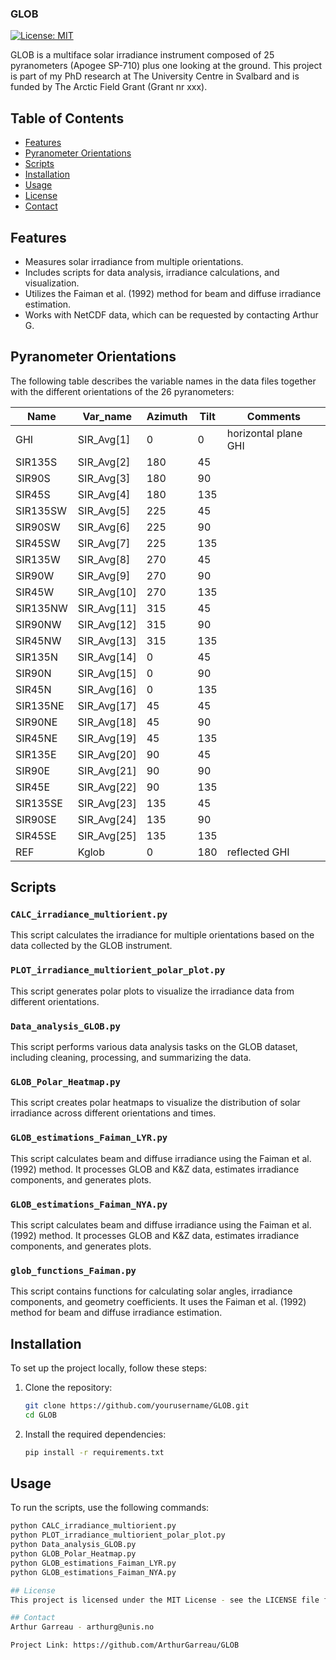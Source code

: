 ### GLOB

[![License: MIT](https://img.shields.io/badge/License-MIT-yellow.svg)](LICENSE)

GLOB is a multiface solar irradiance instrument composed of 25 pyranometers (Apogee SP-710) plus one looking at the ground. This project is part of my PhD research at The University Centre in Svalbard and is funded by The Arctic Field Grant (Grant nr xxx).

## Table of Contents

- [Features](#features)
- [Pyranometer Orientations](#pyranometer-orientations)
- [Scripts](#scripts)
- [Installation](#installation)
- [Usage](#usage)
- [License](#license)
- [Contact](#contact)

## Features

- Measures solar irradiance from multiple orientations.
- Includes scripts for data analysis, irradiance calculations, and visualization.
- Utilizes the Faiman et al. (1992) method for beam and diffuse irradiance estimation.
- Works with NetCDF data, which can be requested by contacting Arthur G.

## Pyranometer Orientations

The following table describes the variable names in the data files together with the different orientations of the 26 pyranometers:

| Name     | Var_name     | Azimuth | Tilt | Comments                |
|----------|--------------|---------|------|-------------------------|
| GHI      | SIR_Avg[1]   | 0       | 0    | horizontal plane GHI    |
| SIR135S  | SIR_Avg[2]   | 180     | 45   |                         |
| SIR90S   | SIR_Avg[3]   | 180     | 90   |                         |
| SIR45S   | SIR_Avg[4]   | 180     | 135  |                         |
| SIR135SW | SIR_Avg[5]   | 225     | 45   |                         |
| SIR90SW  | SIR_Avg[6]   | 225     | 90   |                         |
| SIR45SW  | SIR_Avg[7]   | 225     | 135  |                         |
| SIR135W  | SIR_Avg[8]   | 270     | 45   |                         |
| SIR90W   | SIR_Avg[9]   | 270     | 90   |                         |
| SIR45W   | SIR_Avg[10]  | 270     | 135  |                         |
| SIR135NW | SIR_Avg[11]  | 315     | 45   |                         |
| SIR90NW  | SIR_Avg[12]  | 315     | 90   |                         |
| SIR45NW  | SIR_Avg[13]  | 315     | 135  |                         |
| SIR135N  | SIR_Avg[14]  | 0       | 45   |                         |
| SIR90N   | SIR_Avg[15]  | 0       | 90   |                         |
| SIR45N   | SIR_Avg[16]  | 0       | 135  |                         |
| SIR135NE | SIR_Avg[17]  | 45      | 45   |                         |
| SIR90NE  | SIR_Avg[18]  | 45      | 90   |                         |
| SIR45NE  | SIR_Avg[19]  | 45      | 135  |                         |
| SIR135E  | SIR_Avg[20]  | 90      | 45   |                         |
| SIR90E   | SIR_Avg[21]  | 90      | 90   |                         |
| SIR45E   | SIR_Avg[22]  | 90      | 135  |                         |
| SIR135SE | SIR_Avg[23]  | 135     | 45   |                         |
| SIR90SE  | SIR_Avg[24]  | 135     | 90   |                         |
| SIR45SE  | SIR_Avg[25]  | 135     | 135  |                         |
| REF      | Kglob        | 0       | 180  | reflected GHI           |

## Scripts

### `CALC_irradiance_multiorient.py`
This script calculates the irradiance for multiple orientations based on the data collected by the GLOB instrument.

### `PLOT_irradiance_multiorient_polar_plot.py`
This script generates polar plots to visualize the irradiance data from different orientations.

### `Data_analysis_GLOB.py`
This script performs various data analysis tasks on the GLOB dataset, including cleaning, processing, and summarizing the data.

### `GLOB_Polar_Heatmap.py`
This script creates polar heatmaps to visualize the distribution of solar irradiance across different orientations and times.

### `GLOB_estimations_Faiman_LYR.py`
This script calculates beam and diffuse irradiance using the Faiman et al. (1992) method. It processes GLOB and K&Z data, estimates irradiance components, and generates plots.

### `GLOB_estimations_Faiman_NYA.py`
This script calculates beam and diffuse irradiance using the Faiman et al. (1992) method. It processes GLOB and K&Z data, estimates irradiance components, and generates plots.

### `glob_functions_Faiman.py`
This script contains functions for calculating solar angles, irradiance components, and geometry coefficients. It uses the Faiman et al. (1992) method for beam and diffuse irradiance estimation.

## Installation

To set up the project locally, follow these steps:

1. Clone the repository:
    ```bash
    git clone https://github.com/yourusername/GLOB.git
    cd GLOB
    ```

2. Install the required dependencies:
    ```bash
    pip install -r requirements.txt
    ```

## Usage

To run the scripts, use the following commands:

```bash
python CALC_irradiance_multiorient.py
python PLOT_irradiance_multiorient_polar_plot.py
python Data_analysis_GLOB.py
python GLOB_Polar_Heatmap.py
python GLOB_estimations_Faiman_LYR.py
python GLOB_estimations_Faiman_NYA.py

## License
This project is licensed under the MIT License - see the LICENSE file for details.

## Contact
Arthur Garreau - arthurg@unis.no

Project Link: https://github.com/ArthurGarreau/GLOB